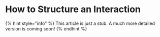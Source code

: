 # How to Structure an Interaction

{% hint style="info" %}
This article is just a stub. A much more detailed version is coming soon!
{% endhint %}

